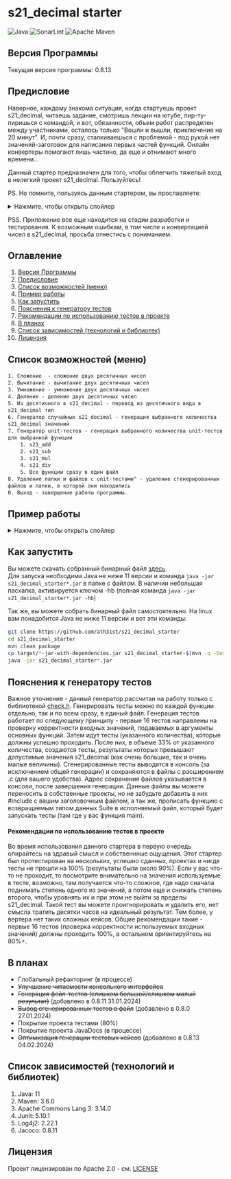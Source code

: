 # s21_decimal starter

![Java](https://img.shields.io/badge/Java-ED8B00?style=for-the-badge&logo=openjdk&logoColor=white)
![SonarLint](https://img.shields.io/badge/SonarLint-CB2029?style=for-the-badge&logo=sonarlint&logoColor=white)
![Apache Maven](https://img.shields.io/badge/Apache%20Maven-C71A36?style=for-the-badge&logo=Apache%20Maven&logoColor=white)

## Версия Программы

Текущая версия программы: 0.8.13

## Предисловие

Наверное, каждому знакома ситуация, когда стартуешь проект s21_decimal, читаешь задание, смотришь
лекции на ютубе, пир-ту-пиришься с командой, и вот, обязанности, объем работ распределен между
участниками, осталось только "Вошли и вышли, приключение на 20 минут". И, почти сразу, сталкиваешься
с проблемой - под рукой нет значений-заготовок для написания первых частей функций. Онлайн
конвертеры помогают лишь частино, да еще и отнимают много времени...

Данный стартер предназначен для того, чтобы облегчить тяжелый вход в нелегкий проект s21_decimal.
Пользуйтесь!

PS. Но помните, пользуясь данным стартером, вы прославляете:
<details>
  <summary>Нажмите, чтобы открыть спойлер</summary>

![image info](images/hb.png)
</details>

PSS. Приложение все еще находится на стадии разработки и тестирования. К возможным ошибкам, в том
числе и конвертацией чисел в s21_decimal, просьба отнестись с пониманием.

## Оглавление

1. [Версия Программы](#версия-программы)
2. [Предисловие](#предисловие)
3. [Список возможностей (меню)](#список-возможностей-меню)
4. [Пример работы](#пример-работы)
5. [Как запустить](#как-запустить)
6. [Пояснения к генератору тестов](#пояснения-к-генератору-тестов)
7. [Рекомендации по использованию тестов в проекте](#рекомендации-по-использованию-тестов-в-проекте)
8. [В планах](#в-планах)
9. [Список зависимостей (технологий и библиотек)](#список-зависимостей-технологий-и-библиотек)
10. [Лицензия](#лицензия)

## Список возможностей (меню)

    1. Сложение  - сложение двух десятичных чисел
    2. Вычитание - вычитание двух десятичных чисел
    3. Умножение - умножение двух десятичных чисел
    4. Деление - деление двух десятичных чисел
    5. Из десятичного в s21_decimal - перевод из десятичного вида в s21_decimal тип
    6. Генератор случайных s21_decimal - генерация выбранного количества s21_decimal значений
    7. Генератор unit-тестов - генерация выбранного количества unit-тестов для выбранной функции
        1. s21_add
        2. s21_sub
        3. s21_mul
        4. s21_div
        5. Все функции сразу в один файл
    8. Удаление папки и файлов с unit-тестами" - удаление сгенерированных файлов и папки, в которой они находились
    0. Выход - заверщение работы программы.

## Пример работы

<details>
  <summary>Нажмите, чтобы открыть спойлер</summary>

![image info](images/example.gif)
</details>

## Как запустить

Вы можете скачать собранный бинарный
файл [здесь](https://github.com/ath31st/s21_decimal_starter/releases).</br>
Для запуска необходима Java не ниже 11 версии и команда ```java -jar s21_decimal_starter*.jar``` в
папке с файлом. В наличии небольшая пасхалка, активируется ключом -hb (полная
команда ```java -jar s21_decimal_starter*.jar -hb```)

Так же, вы можете собрать бинарный файл самостоятельно.
На linux вам понадобится Java не ниже 11 версии и вот эти команды:

```bash
git clone https://github.com/ath31st/s21_decimal_starter
cd s21_decimal_starter
mvn clean package
cp target/*-jar-with-dependencies.jar s21_decimal_starter-$(mvn -q -Dexec.executable=echo -Dexec.args='${project.version}' --non-recursive exec:exec).jar
java -jar s21_decimal_starter*.jar
```

## Пояснения к генератору тестов

Важное уточнение - данный генератор рассчитан на работу только с
библиотекой [check.h](https://github.com/libcheck/check).
Генерировать тесты можно по каждой функции отдельно, так и по всем сразу, в единый файл. Генерация
тестов работает по следующему принципу - первые 16 тестов направлены на проверку
корректности входных значений, подаваемых в аргументы основных функций. Затем идут тесты (указанного
количества), которые должны успешно проходить. После них, в объеме 33% от указанного количества,
создаются тесты, результаты которых превышают допустимые значения s21_decimal (как очень большие,
так и очень малые величины). Сгенерированные тесты выводятся в консоль (за исключением общей
генерации) и сохраняются в файлы с расширением .c (для вашего удобства). Адрес сохранения файлов
указывается в консоли, после завершения генерации. Данные файлы вы можете переносить в собственные
проекты, но не забудьте добавить в них #include с вашим заголовочным файлом, а так же, прописать
функцию с возвращаемым типом данных Suite в исполняемый файл, который будет запускать тесты (там где
у вас функция main).

#### Рекомендации по использованию тестов в проекте

Во время использования данного стартера в первую очередь опирайтесь на здравый смысл и собственнные
ощущения. Этот стартер был протестирован на нескольких, успешно сданных, проектах и нигде тесты не
прошли на 100% (результаты были около 90%). Если у вас что-то не проходит, то посмотрите внимательно
на значения используемые в тесте, возможно, там получается что-то сложное, где надо сначала
поднимать степень одного из значений, а потом еще и снижать степень второго, чтобы уровнять их и при
этом не выйти за пределы s21_decimal. Такой тест вы можете проигнорировать и удалить его, нет смысла
тратить десятки часов на идеальный результат. Тем более, у вертера нет таких сложных кейсов.
Общие рекомендации такие - первые 16 тестов (проверка корректности используемых входных значений)
должны проходить 100%, в остальном ориентируйтесь на 80%+.

## В планах

- Глобальный рефакторинг (в процессе)
- ~~Улучшение читаемости консольного интерфейса~~
- ~~Генерация фейл-тестов (слишком большой/слишком малый результат)~~ (добавлено в 0.8.11
  31.01.2024)
- ~~Вывод сгенерированных тестов в файл~~ (добавлено в 0.8.0 27.01.2024)
- Покрытие проекта тестами (80%)
- Покрытие проекта JavaDocs (в процессе)
- ~~Оптимизация генерации тестовых кейсов~~ (добавлено в 0.8.13 04.02.2024)

## Список зависимостей (технологий и библиотек)

1. Java: 11
2. Maven: 3.6.0
3. Apache Commons Lang 3: 3.14.0
4. Junit: 5.10.1
5. Log4j2: 2.22.1
6. Jacoco: 0.8.11

## Лицензия

Проект лицензирован по Apache 2.0 - см. [LICENSE](https://www.apache.org/licenses/LICENSE-2.0)